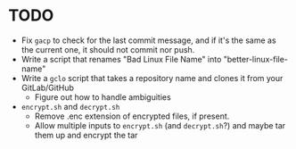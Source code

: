 TODO
====

 + Fix `gacp` to check for the last commit message, and if it's the same as the current one, it should not commit nor push.
 + Write a script that renames "Bad Linux File Name" into "better-linux-file-name"
 + Write a `gclo` script that takes a repository name and clones it from your GitLab/GitHub
    - Figure out how to handle ambiguities
 + `encrypt.sh` and `decrypt.sh`
    - Remove .enc extension of encrypted files, if present.
    - Allow multiple inputs to `encrypt.sh` (and `decrypt.sh`?) and maybe tar them up and encrypt the tar
